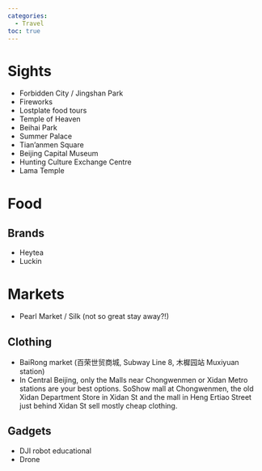 ```yaml
---
categories:
  - Travel
toc: true
---
```


# Sights

* Forbidden City / Jingshan Park
* Fireworks
* Lostplate food tours
* Temple of Heaven
* Beihai Park
* Summer Palace
* Tian’anmen Square
* Beijing Capital Museum
* Hunting Culture Exchange Centre
* Lama Temple

# Food 

## Brands

* Heytea 
* Luckin

# Markets

* Pearl Market / Silk (not so great stay away?!)

## Clothing

* BaiRong market (百荣世贸商城, Subway Line 8, 木樨园站 Muxiyuan station)
* In Central Beijing, only the Malls near Chongwenmen or Xidan Metro stations are your best options. SoShow mall at Chongwenmen, the old Xidan Department Store in Xidan St and the mall in Heng Ertiao Street just behind Xidan St sell mostly cheap clothing.

## Gadgets

* DJI robot educational
* Drone